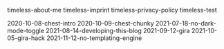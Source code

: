 timeless-about-me
timeless-imprint
timeless-privacy-policy
timeless-test

2020-10-08-chest-intro
2020-10-09-chest-chunky
2021-07-18-no-dark-mode-toggle
2021-08-14-developing-this-blog
2021-09-12-gira
2021-10-05-gira-hack
2021-11-12-no-templating-engine
